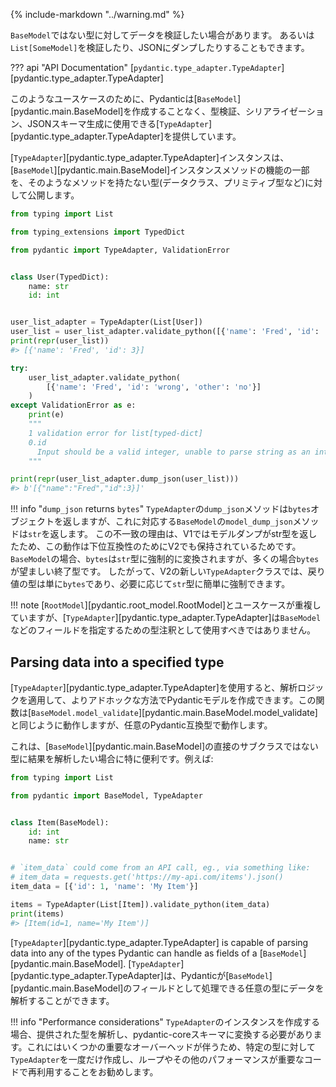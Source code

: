 {% include-markdown "../warning.md" %}

<!-- You may have types that are not `BaseModel`s that you want to validate data against.
Or you may want to validate a `List[SomeModel]`, or dump it to JSON. -->
`BaseModel`ではない型に対してデータを検証したい場合があります。
あるいは`List[SomeModel]`を検証したり、JSONにダンプしたりすることもできます。

??? api "API Documentation"
    [`pydantic.type_adapter.TypeAdapter`][pydantic.type_adapter.TypeAdapter]<br>

<!-- For use cases like this, Pydantic provides [`TypeAdapter`][pydantic.type_adapter.TypeAdapter], which can be used for type validation, serialization, and JSON schema generation without needing to create a [`BaseModel`][pydantic.main.BaseModel]. -->
このようなユースケースのために、Pydanticは[`BaseModel`][pydantic.main.BaseModel]を作成することなく、型検証、シリアライゼーション、JSONスキーマ生成に使用できる[`TypeAdapter`][pydantic.type_adapter.TypeAdapter]を提供しています。

<!-- A [`TypeAdapter`][pydantic.type_adapter.TypeAdapter] instance exposes some of the functionality from [`BaseModel`][pydantic.main.BaseModel] instance methods for types that do not have such methods (such as dataclasses, primitive types, and more): -->
[`TypeAdapter`][pydantic.type_adapter.TypeAdapter]インスタンスは、[`BaseModel`][pydantic.main.BaseModel]インスタンスメソッドの機能の一部を、そのようなメソッドを持たない型(データクラス、プリミティブ型など)に対して公開します。

```py
from typing import List

from typing_extensions import TypedDict

from pydantic import TypeAdapter, ValidationError


class User(TypedDict):
    name: str
    id: int


user_list_adapter = TypeAdapter(List[User])
user_list = user_list_adapter.validate_python([{'name': 'Fred', 'id': '3'}])
print(repr(user_list))
#> [{'name': 'Fred', 'id': 3}]

try:
    user_list_adapter.validate_python(
        [{'name': 'Fred', 'id': 'wrong', 'other': 'no'}]
    )
except ValidationError as e:
    print(e)
    """
    1 validation error for list[typed-dict]
    0.id
      Input should be a valid integer, unable to parse string as an integer [type=int_parsing, input_value='wrong', input_type=str]
    """

print(repr(user_list_adapter.dump_json(user_list)))
#> b'[{"name":"Fred","id":3}]'
```

!!! info "`dump_json` returns `bytes`"
    <!-- `TypeAdapter`'s `dump_json` methods returns a `bytes` object, unlike the corresponding method for `BaseModel`, `model_dump_json`, which returns a `str`.
    The reason for this discrepancy is that in V1, model dumping returned a str type, so this behavior is retained in V2 for backwards compatibility.
    For the `BaseModel` case, `bytes` are coerced to `str` types, but `bytes` are often the desired end type.
    Hence, for the new `TypeAdapter` class in V2, the return type is simply `bytes`, which can easily be coerced to a `str` type if desired. -->
    `TypeAdapter`の`dump_json`メソッドは`bytes`オブジェクトを返しますが、これに対応する`BaseModel`の`model_dump_json`メソッドは`str`を返します。
    この不一致の理由は、V1ではモデルダンプがstr型を返したため、この動作は下位互換性のためにV2でも保持されているためです。
    `BaseModel`の場合、`bytes`は`str`型に強制的に変換されますが、多くの場合`bytes`が望ましい終了型です。
    したがって、V2の新しい`TypeAdapter`クラスでは、戻り値の型は単に`bytes`であり、必要に応じて`str`型に簡単に強制できます。

!!! note
    <!-- Despite some overlap in use cases with [`RootModel`][pydantic.root_model.RootModel], [`TypeAdapter`][pydantic.type_adapter.TypeAdapter] should not be used as a type annotation for specifying fields of a `BaseModel`, etc. -->
    [`RootModel`][pydantic.root_model.RootModel]とユースケースが重複していますが、[`TypeAdapter`][pydantic.type_adapter.TypeAdapter]は`BaseModel`などのフィールドを指定するための型注釈として使用すべきではありません。

## Parsing data into a specified type

<!-- [`TypeAdapter`][pydantic.type_adapter.TypeAdapter] can be used to apply the parsing logic to populate Pydantic models in a more ad-hoc way. This function behaves similarly to [`BaseModel.model_validate`][pydantic.main.BaseModel.model_validate], but works with arbitrary Pydantic-compatible types. -->
[`TypeAdapter`][pydantic.type_adapter.TypeAdapter]を使用すると、解析ロジックを適用して、よりアドホックな方法でPydanticモデルを作成できます。この関数は[`BaseModel.model_validate`][pydantic.main.BaseModel.model_validate]と同じように動作しますが、任意のPydantic互換型で動作します。

<!-- This is especially useful when you want to parse results into a type that is not a direct subclass of [`BaseModel`][pydantic.main.BaseModel]. For example: -->
これは、[`BaseModel`][pydantic.main.BaseModel]の直接のサブクラスではない型に結果を解析したい場合に特に便利です。例えば:

```py
from typing import List

from pydantic import BaseModel, TypeAdapter


class Item(BaseModel):
    id: int
    name: str


# `item_data` could come from an API call, eg., via something like:
# item_data = requests.get('https://my-api.com/items').json()
item_data = [{'id': 1, 'name': 'My Item'}]

items = TypeAdapter(List[Item]).validate_python(item_data)
print(items)
#> [Item(id=1, name='My Item')]
```

[`TypeAdapter`][pydantic.type_adapter.TypeAdapter] is capable of parsing data into any of the types Pydantic can handle as fields of a [`BaseModel`][pydantic.main.BaseModel].
[`TypeAdapter`][pydantic.type_adapter.TypeAdapter]は、Pydanticが[`BaseModel`][pydantic.main.BaseModel]のフィールドとして処理できる任意の型にデータを解析することができます。

!!! info "Performance considerations"
    <!-- When creating an instance of `TypeAdapter`, the provided type must be analyzed and converted into a pydantic-core schema. This comes with some non-trivial overhead, so it is recommended to create a `TypeAdapter` for a given type just once and reuse it in loops or other performance-critical code. -->
    `TypeAdapter`のインスタンスを作成する場合、提供された型を解析し、pydantic-coreスキーマに変換する必要があります。これにはいくつかの重要なオーバーヘッドが伴うため、特定の型に対して`TypeAdapter`を一度だけ作成し、ループやその他のパフォーマンスが重要なコードで再利用することをお勧めします。
